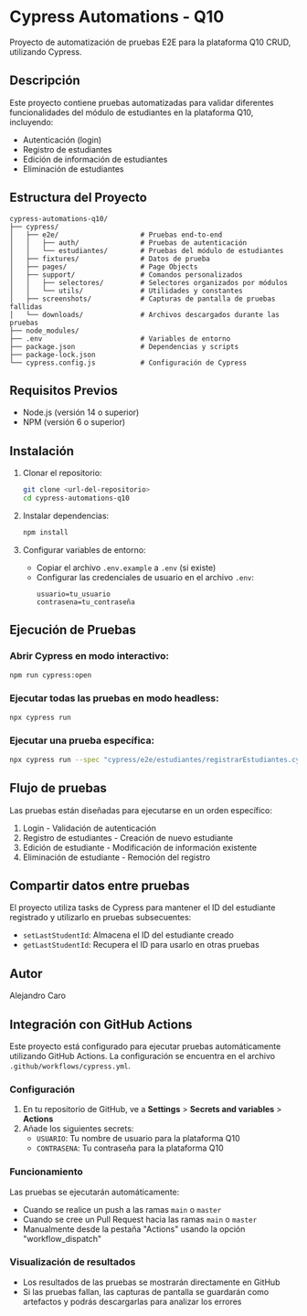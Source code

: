 # Cypress Automations - Q10

Proyecto de automatización de pruebas E2E para la plataforma Q10 CRUD, utilizando Cypress.

## Descripción

Este proyecto contiene pruebas automatizadas para validar diferentes funcionalidades del módulo de estudiantes en la plataforma Q10, incluyendo:

- Autenticación (login)
- Registro de estudiantes
- Edición de información de estudiantes
- Eliminación de estudiantes

## Estructura del Proyecto

```
cypress-automations-q10/
├── cypress/
│   ├── e2e/                    # Pruebas end-to-end
│   │   ├── auth/               # Pruebas de autenticación
│   │   └── estudiantes/        # Pruebas del módulo de estudiantes
│   ├── fixtures/               # Datos de prueba
│   ├── pages/                  # Page Objects
│   ├── support/                # Comandos personalizados
│   │   ├── selectores/         # Selectores organizados por módulos
│   │   └── utils/              # Utilidades y constantes
│   ├── screenshots/            # Capturas de pantalla de pruebas fallidas
│   └── downloads/              # Archivos descargados durante las pruebas
├── node_modules/
├── .env                        # Variables de entorno
├── package.json                # Dependencias y scripts
├── package-lock.json
└── cypress.config.js           # Configuración de Cypress
```

## Requisitos Previos

- Node.js (versión 14 o superior)
- NPM (versión 6 o superior)

## Instalación

1. Clonar el repositorio:
   ```bash
   git clone <url-del-repositorio>
   cd cypress-automations-q10
   ```

2. Instalar dependencias:
   ```bash
   npm install
   ```

3. Configurar variables de entorno:
   - Copiar el archivo `.env.example` a `.env` (si existe)
   - Configurar las credenciales de usuario en el archivo `.env`:
     ```
     usuario=tu_usuario
     contrasena=tu_contraseña
     ```

## Ejecución de Pruebas

### Abrir Cypress en modo interactivo:

```bash
npm run cypress:open
```

### Ejecutar todas las pruebas en modo headless:

```bash
npx cypress run
```

### Ejecutar una prueba específica:

```bash
npx cypress run --spec "cypress/e2e/estudiantes/registrarEstudiantes.cy.js"
```

## Flujo de pruebas

Las pruebas están diseñadas para ejecutarse en un orden específico:

1. Login - Validación de autenticación
2. Registro de estudiantes - Creación de nuevo estudiante
3. Edición de estudiante - Modificación de información existente
4. Eliminación de estudiante - Remoción del registro

## Compartir datos entre pruebas

El proyecto utiliza tasks de Cypress para mantener el ID del estudiante registrado y utilizarlo en pruebas subsecuentes:

- `setLastStudentId`: Almacena el ID del estudiante creado
- `getLastStudentId`: Recupera el ID para usarlo en otras pruebas

## Autor

Alejandro Caro 

## Integración con GitHub Actions

Este proyecto está configurado para ejecutar pruebas automáticamente utilizando GitHub Actions. La configuración se encuentra en el archivo `.github/workflows/cypress.yml`.

### Configuración

1. En tu repositorio de GitHub, ve a **Settings** > **Secrets and variables** > **Actions**
2. Añade los siguientes secrets:
   - `USUARIO`: Tu nombre de usuario para la plataforma Q10
   - `CONTRASENA`: Tu contraseña para la plataforma Q10

### Funcionamiento

Las pruebas se ejecutarán automáticamente:
- Cuando se realice un push a las ramas `main` o `master`
- Cuando se cree un Pull Request hacia las ramas `main` o `master`
- Manualmente desde la pestaña "Actions" usando la opción "workflow_dispatch"

### Visualización de resultados

- Los resultados de las pruebas se mostrarán directamente en GitHub
- Si las pruebas fallan, las capturas de pantalla se guardarán como artefactos y podrás descargarlas para analizar los errores 